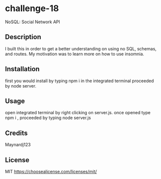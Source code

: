 # challenge-18
NoSQL: Social Network API

## Description
I built this in order to get a better understanding on using no SQL, schemas, and routes. My motivation was to learn more on how to use insomnia. 


## Installation
first you would install by typing npm i in the integrated terminal proceeded by node server.

## Usage
open integrated terminal by right clicking on server.js. once opened type npm i , proceeded by typing node server.js


## Credits
Maynardj123


## License
MIT
https://choosealicense.com/licenses/mit/


